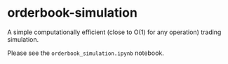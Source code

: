 # orderbook-simulation

A simple computationally efficient (close to O(1) for any operation) trading simulation. 

Please see the `orderbook_simulation.ipynb` notebook.
